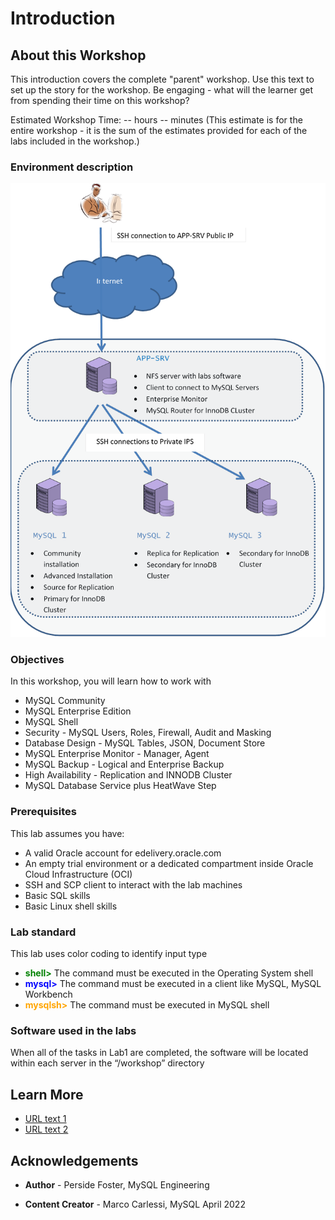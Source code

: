 # Introduction

## About this Workshop

This introduction covers the complete "parent" workshop. Use this text to set up the story for the workshop. Be engaging - what will the learner get from spending their time on this workshop?

Estimated Workshop Time: -- hours -- minutes (This estimate is for the entire workshop - it is the sum of the estimates provided for each of the labs included in the workshop.)

### Environment description

  ![INTRO](./images/image002.png " ")

### Objectives

In this workshop, you will learn how to work with

- MySQL Community
- MySQL Enterprise Edition
- MySQL Shell
- Security - MySQL Users, Roles, Firewall, Audit and Masking
- Database Design - MySQL Tables, JSON, Document Store
- MySQL Enterprise Monitor - Manager, Agent
- MySQL Backup - Logical and Enterprise Backup
- High Availability - Replication and INNODB Cluster
- MySQL Database Service plus HeatWave Step

### Prerequisites

This lab assumes you have:

- A valid Oracle account for edelivery.oracle.com
- An empty trial environment or a dedicated compartment inside Oracle Cloud Infrastructure (OCI)
- SSH and SCP client to interact with the lab machines
- Basic SQL skills
- Basic Linux shell skills

### Lab standard

This lab uses color coding to identify input type

- **<span style="color:green">shell></span>** The command must be executed in the Operating System shell
- **<span style="color:blue">mysql></span>** The command must be executed in a client like MySQL, MySQL Workbench
- **<span style="color:orange">mysqlsh></span>** The command must be executed in MySQL shell

### Software used in the labs

When all of the tasks in Lab1 are completed, the software will be located within each server in the “/workshop” directory

## Learn More

- [URL text 1](https://www.mysql.com/)
- [URL text 2](https://docs.oracle.com/en-us/iaas/mysql-database/index.html)

## Acknowledgements

- **Author** - Perside Foster, MySQL Engineering

- **Content Creator** -  Marco Carlessi, MySQL April 2022
